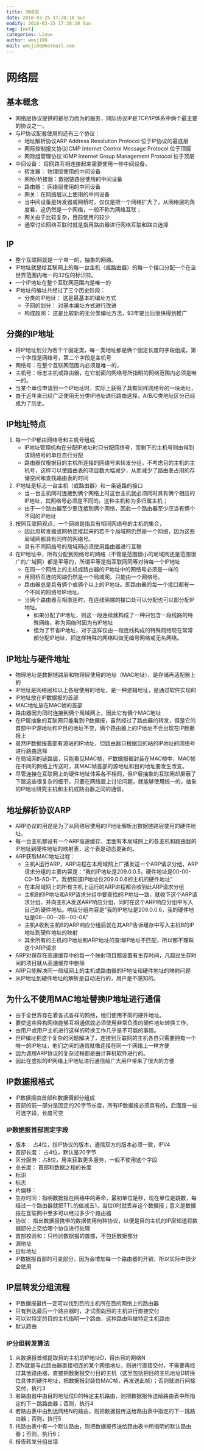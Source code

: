 ```yaml
---
title: 网络层
date: 2018-03-25 17:38:10 Sun
modify: 2018-03-25 17:38:10 Sun
tag: [net]
categories: Linux
author: wmsj100
mail: wmsj100@hotmail.com
---
```


# 网络层

## 基本概念
- 网络层协议提供的是尽力而为的服务，网际协议IP是TCP/IP体系中俩个最主要的协议之一。
- 与IP协议配套使用的还有三个协议：
	- 地址解析协议ARP Address Resolution Protocol 位于IP协议的最底层
	- 网际控制报文协议ICMP Internet Control Message Protocol 位于顶层
	- 网际组管理协议 IGMP Internet Group Management Protocol 位于顶层
- 中间设备： 将网路互相连接起来需要使用一些中间设备，
	- 转发器： 物理层使用的中间设备
	- 网桥/桥接器：数据链路层使用的中间设备
	- 路由器： 网络层使用的中间设备
	- 网关：在网络层以上使用的中间设备
	- 当中间设备是转发器或网桥时，仅仅是把一个网络扩大了，从网络层的角度看，这仍然是一个网络，一般不称为网络互联；
	- 网关由于比较复杂，目前使用的较少
	- 通常讨论网络互联时就是指用路由器进行网络互联和路由选择

## IP
- 整个互联网就是一个单一的，抽象的网络。
- IP地址就是给互联网上的每一台主机（或路由器）的每一个接口分配一个在全世界范围内唯一的32位的标识符。
- 一个IP地址在整个互联网范围内是唯一的
- IP地址的编址共经过了三个历史阶段：
	- 分类的IP地址： 这是最基本的编址方式
	- 子网的划分： 对基本编址方式进行改进
	- 构成超网： 这是比较新的无分类编址方法，93年提出后很快得到推广

## 分类的IP地址
- 将IP地址划分为若干个固定类，每一类地址都是俩个固定长度的字段组成，第一个字段是网络号，第二个字段是主机号
- 网络号：在整个互联网范围内必须是唯一的，
- 主机号：标志主机或路由器，在它前面的网络号所指明的网络范围内必须是唯一的。
- 当某个单位申请到一个IP地址时，实际上获得了具有同样网络号的一块地址，
- 由于近年来已经广泛使用无分类IP地址进行路由选择，A/B/C类地址区分已经成为了历史。

## IP地址特点
1. 每一个IP都由网络号和主机号组成
	- IP地址管理机构在分配IP地址时只分配网络号，而剩下的主机号则由得到该网络号的单位自行分配
	- 路由器仅根据目的主机所连接的网络号来转发分组，不考虑目的主机的主机号，这样可以使路由表的项目数大幅减少，从而减少了路由表占用的存储空间和查找路由表的时间
2. IP地址是标志一台主机（或路由器）和一条链路的接口
	- 当一台主机同时连接到俩个网络上时这台主机就必须同时具有俩个相应的IP地址，其网络号必须是不同的。这种主机称为多归属主机；
	- 由于一个路由器至少要连接到俩个网络，因此一个路由器至少应当有俩个不同的IP地址
3. 按照互联网观点，一个网络是指具有相同网络号的主机的集合，
	- 因此用转发器或网桥连接起来的若干个局域网仍然是一个网络，因为这些局域网都具有同样的网络号。
	- 具有不同网络号的局域网必须使用路由器进行互联
4. 在IP地址中，所有分配到网络号的网络（不管是范围很小的局域网还是范围很广的广域网）都是平等的，所谓平等是指互联网同等对待每一个IP地址
	- 在同一个网络上的主机或路由器的IP地址中的网络号必须是一样的
	- 用网桥互连的网端仍然是一个局域网，只能由一个网络号。
	- 路由器总是具有俩个或俩个以上的IP地址。即路由器的每一个接口都有一个不同的网络号IP地址。
	- 当俩个路由器互相直连时，在连线俩端的接口处可以分配也可以部分配IP地址。
		- 如果分配了IP地址，则这一段连续就构成了一种只包含一段线路的特殊网络，称为网络时因为有IP地址
		- 但为了节省IP地址，对于这样仅由一段连线构成的特殊网络现在常常部分配IP地址，把这样特殊的网络叫做无编号网络或无名网络。

## IP地址与硬件地址
- 物理地址是数据链路层和物理层使用的地址（MAC地址），是存储再适配器上的
- IP地址是网络层和以上各层使用的地址，是一种逻辑地址，是通过软件实现的
- IP地址放在IP数据报的首部
- MAC地址放在MAC帧的首部
- 路由器因为同时连接到俩个局域网上，因此它有俩个MAC地址
- 在IP层抽象的互联网只能看到IP数据报，虽然经过了路由器的转发，但是它的首部中IP源地址和IP目的地址不变，俩个路由器上的IP地址不会出现在IP数据报上
- 虽然IP数据报首部有源站的IP地址，但路由器只根据目的站的IP地址的网络号进行路由选择
- 在局域网的链路层，只能看见MAC帧，IP数据报被封装在MAC帧中，MAC帧在不同的网络上传送时，其MAC帧首部的源地址和目的地址要发生改变。
- 尽管连接在互联网上的硬件地址体系各不相同，但IP层抽象的互联网却屏蔽了下层这些很复杂的细节，只要在网络层上讨论问题，就能够使用统一的，抽象的IP地址研究主机和主机或路由器之间的通信。

## 地址解析协议ARP
- ARP协议的用途是为了从网络层使用的IP地址解析出数据链路层使用的硬件地址。
- 每一台主机都设有一个ARP高速缓存，里面有本局域网上的各主机和路由器的IP地址到硬件地址的映射表，这个表是动态更新的。
- ARP获取MAC地址过程：
	- 主机A运行ARP，ARP进程在本局域网上广播发送一个ARP请求分组，ARP请求分组的主要内容是：“我的IP地址是209.0.0.5，硬件地址是00-00-C0-15-AD-1”。我想知道IP地址位209.0.0.6的主机的硬件地址“
	- 在本局域网上的所有主机上运行的ARP进程都会收到此ARP请求分组
	- 主机B的IP地址和ARP请求分组中要查找的IP地址一致，就收下这个ARP请求分组，并向主机A发送ARP响应分组，同时在这个ARP响应分组中写入自己的硬件地址。响应分组内容是“我的IP地址是209.0.0.6，我的硬件地址是08--00--2B--00-0A”
	- 主机A收到主机B的ARP响应分组后就在其ARP告诉缓存中写入主机B的IP地址到硬件地址的映射
	- 其余所有的主机的IP地址和ARP地址的查询IP地址不匹配，所以都不理睬这个ARP请求
- ARP对保存在高速缓存中的每一个映射项目都设置有生存时间，凡超过生存时间的项目就从高速缓存中删除
- ARP只能解决同一局域网上的主机或路由器的IP地址和硬件地址的映射问题
- 从IP地址到硬件地址的解析是自动进行的，用户是不感知的。

## 为什么不使用MAC地址替换IP地址进行通信
- 由于全世界存在着各式各样的网络，他们使用不同的硬件地址。
- 要使这些异构网络能够互相通信就必须使用非常负责的硬件地址转换工作，
- 由用户或用户主机进行这样的转换工作几乎是不可能的事情。
- 但IP编址把这个复杂的问题解决了，连接到互联网的主机各自只需要拥有一个唯一的IP地址，他们之间的通信就像连接在同一个网络上一样方便
- 因为调用ARP协议的复杂过程都是由计算机软件进行的。
- 因此在虚拟的IP网络上IP地址进行通信给广大用户带来了很大的方便

## IP数据报格式
- IP数据报由首部和数据俩部分组成
- 首部的前一部分是固定的20字节长度，所有IP数据报必须具有的，后面是一些可选字段，长度可变

### IP数据报首部固定字段
- 版本： 占4位，指IP协议的版本，通信双方的版本必须一致，IPV4
- 首部长度： 占4位，默认是20字节
- 区分服务：占8位，用来获取更多服务，一般不使用这个字段
- 总长度： 首部和数据之和的长度
- 标识
- 标志
- 片偏移：
- 生存时间：指明数据报在网络中的寿命，最初单位是秒，现在单位是跳数，每经过一个路由器就把TTL的值减去1，当位0时就丢弃这个数据报；意义是数据报在互联网中至多可以经过多少个路由器
- 协议： 指出数据报携带的数据使用何种协议，以便是目的主机的IP层知道将数据部分上交给哪个协议进行处理
- 首部校验和：只检验数据报的首部，不包括数据部分
- 源地址
- 目标地址
- IP数据报首部的可变部分，因为会增加每一个路由器的开销，所以实际中很少会使用

## IP层转发分组流程
- IP数据报最终一定可以找到目的主机所在目的网络上的路由器
- 只有到达最后一个路由器时，才试图向目的主机进行直接交付
- 可以对特定的目的主机指明一个路由，这种路由叫做特定主机路由
- 默认路由

### IP分组转发算法
1. 从数据报首部提取目的主机的IP地址D，得出目的网络N
2. 若N就是与此路由器直接相连的某个网络地址，则进行直接交付，不需要再经过其他路由器，直接把数据报交付目的主机（这里包括把目的主机地址D转换位具体的硬件地址，把数据报封装位MAC帧，再发送此帧）；否则就进行间接交付，执行3
3. 若路由器中由目的地址位D的特定主机路由，则把数据报传送给路由表中所指定的下一跳路由器；否则，执行4
4. 若路由表中由到达网络N的路由，则把数据报传送给路由表中指定的下一跳路由器；否则，执行5
5. 托路由表中有一个默认路由，则把数据报传送给路由表中所指明的默认路由器；否则，执行6；
6. 报告转发分组出错
